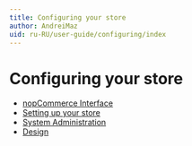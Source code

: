 ```yaml
---
title: Configuring your store
author: AndreiMaz
uid: ru-RU/user-guide/configuring/index
---
```


# Configuring your store

* [nopCommerce Interface](xref:ru-RU/user-guide/configuring/nopcommerce-interface)
* [Setting up your store](xref:ru-RU/user-guide/configuring/setting-up/index)
* [System Administration](xref:ru-RU/user-guide/configuring/system/index)
* [Design](xref:ru-RU/user-guide/configuring/design/index)
